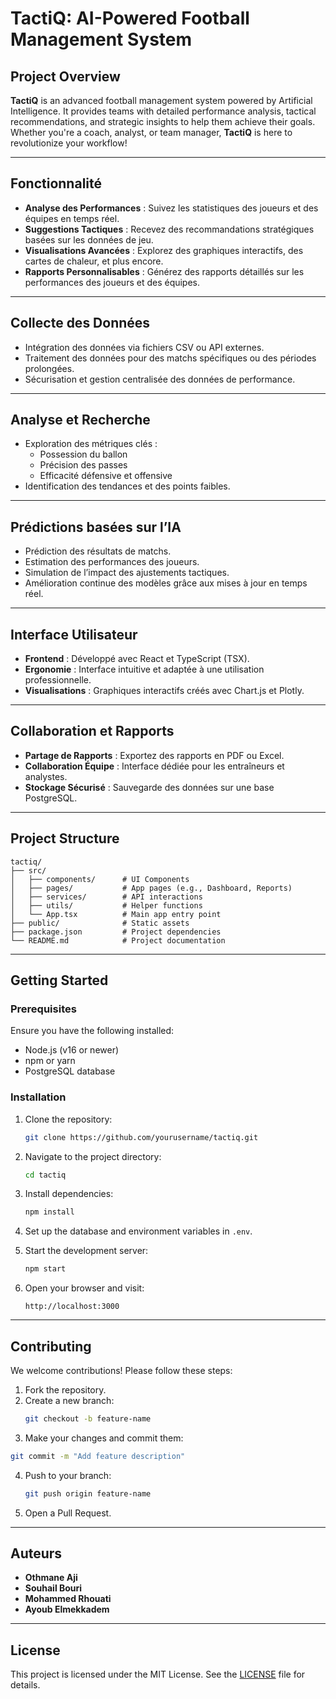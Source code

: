 
# TactiQ: AI-Powered Football Management System  

## Project Overview  

**TactiQ** is an advanced football management system powered by Artificial Intelligence. It provides teams with detailed performance analysis, tactical recommendations, and strategic insights to help them achieve their goals. Whether you're a coach, analyst, or team manager, **TactiQ** is here to revolutionize your workflow!  

---

## Fonctionnalité  

- **Analyse des Performances** : Suivez les statistiques des joueurs et des équipes en temps réel.  
- **Suggestions Tactiques** : Recevez des recommandations stratégiques basées sur les données de jeu.  
- **Visualisations Avancées** : Explorez des graphiques interactifs, des cartes de chaleur, et plus encore.  
- **Rapports Personnalisables** : Générez des rapports détaillés sur les performances des joueurs et des équipes.  

---

## Collecte des Données  

- Intégration des données via fichiers CSV ou API externes.  
- Traitement des données pour des matchs spécifiques ou des périodes prolongées.  
- Sécurisation et gestion centralisée des données de performance.  

---

## Analyse et Recherche  

- Exploration des métriques clés :  
  - Possession du ballon  
  - Précision des passes  
  - Efficacité défensive et offensive  
- Identification des tendances et des points faibles.  

---

## Prédictions basées sur l’IA  

- Prédiction des résultats de matchs.  
- Estimation des performances des joueurs.  
- Simulation de l’impact des ajustements tactiques.  
- Amélioration continue des modèles grâce aux mises à jour en temps réel.  

---

## Interface Utilisateur  

- **Frontend** : Développé avec React et TypeScript (TSX).  
- **Ergonomie** : Interface intuitive et adaptée à une utilisation professionnelle.  
- **Visualisations** : Graphiques interactifs créés avec Chart.js et Plotly.  

---

## Collaboration et Rapports  

- **Partage de Rapports** : Exportez des rapports en PDF ou Excel.  
- **Collaboration Équipe** : Interface dédiée pour les entraîneurs et analystes.  
- **Stockage Sécurisé** : Sauvegarde des données sur une base PostgreSQL.  

---

## Project Structure  

```
tactiq/
├── src/
│   ├── components/      # UI Components
│   ├── pages/           # App pages (e.g., Dashboard, Reports)
│   ├── services/        # API interactions
│   ├── utils/           # Helper functions
│   └── App.tsx          # Main app entry point
├── public/              # Static assets
├── package.json         # Project dependencies
└── README.md            # Project documentation
```  

---

## Getting Started  

### Prerequisites  

Ensure you have the following installed:  
-  Node.js (v16 or newer)  
-  npm or yarn  
-  PostgreSQL database  

### Installation  

1. Clone the repository:  
   ```bash
   git clone https://github.com/yourusername/tactiq.git
   ```  

2. Navigate to the project directory:  
   ```bash
   cd tactiq
   ```  

3. Install dependencies:  
   ```bash
   npm install
   ```  

4. Set up the database and environment variables in `.env`.  

5. Start the development server:  
   ```bash
   npm start
   ```  

6. Open your browser and visit:  
   ```
   http://localhost:3000
   ```  

---

##  Contributing  

We welcome contributions! Please follow these steps:  

1.  Fork the repository.  
2. Create a new branch:  
   ```bash
   git checkout -b feature-name
   ```  
3.  Make your changes and commit them:  
   ```bash
   git commit -m "Add feature description"
   ```  
4. Push to your branch:  
   ```bash
   git push origin feature-name
   ```  
5. Open a Pull Request.  

---

## Auteurs  

- **Othmane Aji**  
- **Souhail Bouri**  
- **Mohammed Rhouati**  
- **Ayoub Elmekkadem**  

---

## License  

This project is licensed under the MIT License. See the [LICENSE](LICENSE) file for details.  

